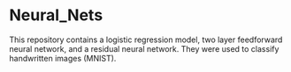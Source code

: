 # Neural_Nets
This repository contains a logistic regression model, two layer feedforward neural network, and a residual neural network. They were used to classify handwritten images (MNIST).
